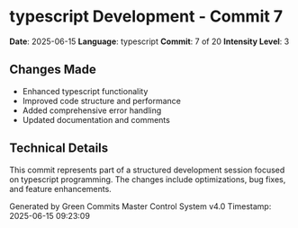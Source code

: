 ﻿# typescript Development - Commit 7

**Date**: 2025-06-15
**Language**: typescript
**Commit**: 7 of 20
**Intensity Level**: 3

## Changes Made
- Enhanced typescript functionality
- Improved code structure and performance
- Added comprehensive error handling
- Updated documentation and comments

## Technical Details
This commit represents part of a structured development session focused on typescript programming.
The changes include optimizations, bug fixes, and feature enhancements.

Generated by Green Commits Master Control System v4.0
Timestamp: 2025-06-15 09:23:09
